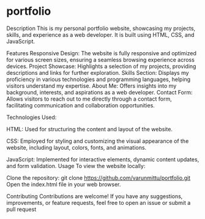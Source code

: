 # portfolio
Description
This is my personal portfolio website, showcasing my projects, skills, and experience as a web developer. It is built using HTML, CSS, and JavaScript.

Features
Responsive Design: The website is fully responsive and optimized for various screen sizes, ensuring a seamless browsing experience across devices.
Project Showcase: Highlights a selection of my projects, providing descriptions and links for further exploration.
Skills Section: Displays my proficiency in various technologies and programming languages, helping visitors understand my expertise.
About Me: Offers insights into my background, interests, and aspirations as a web developer.
Contact Form: Allows visitors to reach out to me directly through a contact form, facilitating communication and collaboration opportunities.

Technologies Used:

HTML: Used for structuring the content and layout of the website.

CSS: Employed for styling and customizing the visual appearance of the website, including layout, colors, fonts, and animations.

JavaScript: Implemented for interactive elements, dynamic content updates, and form validation.
Usage
To view the website locally:

Clone the repository: git clone https://github.com/varunmittu/portfolio.git
Open the index.html file in your web browser.

Contributing
Contributions are welcome! If you have any suggestions, improvements, or feature requests, feel free to open an issue or submit a pull request
